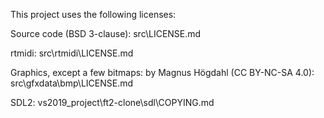 This project uses the following licenses:

Source code (BSD 3-clause):
src\LICENSE.md

rtmidi:
src\rtmidi\LICENSE.md

Graphics, except a few bitmaps: by Magnus Högdahl
(CC BY-NC-SA 4.0):
src\gfxdata\bmp\LICENSE.md

SDL2:
vs2019_project\ft2-clone\sdl\COPYING.md
